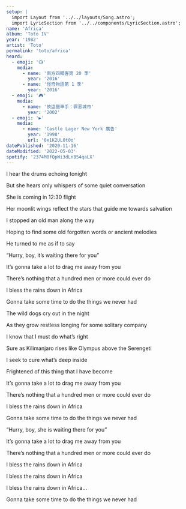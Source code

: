 ```yaml
---
setup: |
  import Layout from '../../layouts/Song.astro';
  import LyricSection from '../../components/LyricSection.astro';
name: 'Africa'
album: 'Toto IV'
year: '1982'
artist: 'Toto'
permalink: 'toto/africa'
heard:
  - emoji: '📺'
    media:
      - name: '南方四賤客第 20 季'
        year: '2016'
      - name: '怪奇物語第 1 季'
        year: '2016'
  - emoji: '🎮'
    media:
      - name: '俠盜獵車手：罪惡城市'
        year: '2002'
  - emoji: '▶️'
    media:
      - name: 'Castle Lager New York 廣告'
        year: '1998'
        url: '0x1K2UL0t0o'
datePublished: '2020-11-16'
dateModified: '2022-05-03'
spotify: '2374M0fQpWi3dLnB54qaLX'
---
```


<LyricSection>

I hear the drums echoing tonight

But she hears only whispers of some quiet conversation

She is coming in 12:30 flight

Her moonlit wings reflect the stars that guide me towards salvation

</LyricSection>

<LyricSection>

I stopped an old man along the way

Hoping to find some old forgotten words or ancient melodies

He turned to me as if to say

&ldquo;Hurry, boy, it&rsquo;s waiting there for you&rdquo;

</LyricSection>

<LyricSection>

It&rsquo;s gonna take a lot to drag me away from you

There&rsquo;s nothing that a hundred men or more could ever do

I bless the rains down in Africa

Gonna take some time to do the things we never had

</LyricSection>

<LyricSection>

The wild dogs cry out in the night

As they grow restless longing for some solitary company

I know that I must do what&rsquo;s right

Sure as Kilimanjaro rises like Olympus above the Serengeti

</LyricSection>

<LyricSection>

I seek to cure what&rsquo;s deep inside

Frightened of this thing that I have become

</LyricSection>

<LyricSection>

It&rsquo;s gonna take a lot to drag me away from you

There&rsquo;s nothing that a hundred men or more could ever do

I bless the rains down in Africa

Gonna take some time to do the things we never had

</LyricSection>

<LyricSection>

&ldquo;Hurry, boy, she is waiting there for you&rdquo;

</LyricSection>

<LyricSection>

It&rsquo;s gonna take a lot to drag me away from you

There&rsquo;s nothing that a hundred men or more could ever do

I bless the rains down in Africa

I bless the rains down in Africa

I bless the rains down in Africa...

Gonna take some time to do the things we never had

</LyricSection>
